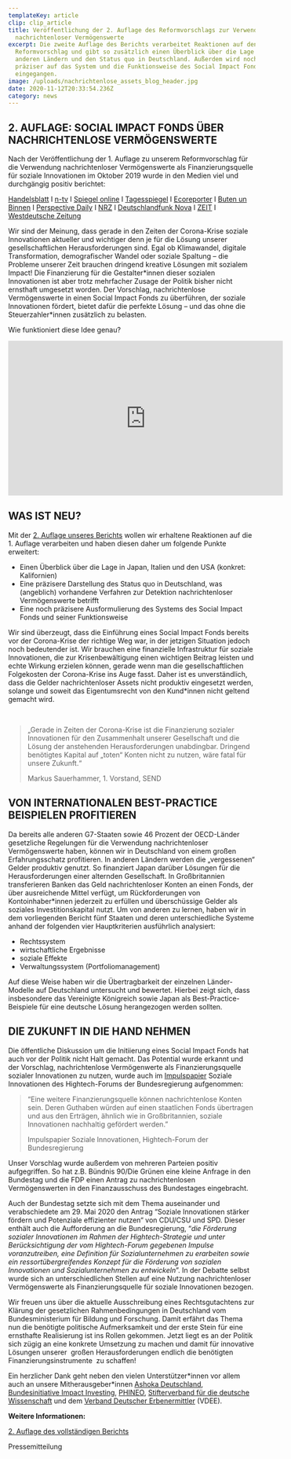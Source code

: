 ```yaml
---
templateKey: article
clip: clip_article
title: Veröffentlichung der 2. Auflage des Reformvorschlags zur Verwendung
  nachrichtenloser Vermögenswerte
excerpt: Die zweite Auflage des Berichts verarbeitet Reaktionen auf den ersten
  Reformvorschlag und gibt so zusätzlich einen Überblick über die Lage in
  anderen Ländern und den Status quo in Deutschland. Außerdem wird noch einmal
  präziser auf das System und die Funktionsweise des Social Impact Fonds
  eingegangen.
image: /uploads/nachrichtenlose_assets_blog_header.jpg
date: 2020-11-12T20:33:54.236Z
category: news
---
```

## 2. AUFLAGE: SOCIAL IMPACT FONDS ÜBER NACHRICHTENLOSE VERMÖGENSWERTE

Nach der Veröffentlichung der 1. Auflage zu unserem Reformvorschlag für die Verwendung nachrichtenloser Vermögenswerte als Finanzierungsquelle für soziale Innovationen im Oktober 2019 wurde in den Medien viel und durchgängig positiv berichtet:

[Handelsblatt](https://www.handelsblatt.com/politik/deutschland/vermoegen-bis-zu-neun-milliarden-euro-schlummern-auf-herrenlosen-bankkonten/25110234.html?ticket=ST-33143338-xjWs9jyW0Xb7c4XV6Va7-ap5) I [n-tv](https://www.n-tv.de/mediathek/videos/wirtschaft/Auf-herrenlosen-deutschen-Konten-liegen-Milliarden-article21328507.html) I [Spiegel online](https://www.spiegel.de/wirtschaft/soziales/verein-will-geld-von-herrenlosen-konten-in-soziale-zwecke-investieren-a-1291335.html) I [Tagesspiegel](https://www.tagesspiegel.de/wirtschaft/verwaiste-konten-deutschlands-banken-horten-bis-zu-neun-milliarden-euro-von-toten/25132056.html) I [Ecoreporter](https://www.ecoreporter.de/artikel/herrenlose-bankkonten-9-milliarden-euro-fur-eine-bessere-welt/) I [Buten un Binnen](https://www.butenunbinnen.de/nachrichten/politik/verwaiste-konten-nachrichtenlose-guthaben-erbenermittler-banken-100.html) I [Perspective Daily](https://www.perspective-daily.de/article/1024/probiere) I [NRZ](https://www.nrz.de/staedte/moers-und-umland/mehrere-millionen-euro-schlummern-auf-vergessenen-konten-id227384335.html) I [Deutschlandfunk Nova](https://www.deutschlandfunknova.de/beitrag/nachrichtenlose-konten-wenn-banken-geld-erben) I [ZEIT](https://www.zeit.de/2019/52/antonis-schwarz-andreas-zubrod-nachrichtenlose-konten-investments) I [Westdeutsche Zeitung](https://www.wz.de/politik/inland/verwaistes-geld-wem-stehen-vergessene-bankkonten-zu_aid-46885987)

Wir sind der Meinung, dass gerade in den Zeiten der Corona-Krise soziale Innovationen aktueller und wichtiger denn je für die Lösung unserer gesellschaftlichen Herausforderungen sind. Egal ob Klimawandel, digitale Transformation, demografischer Wandel oder soziale Spaltung – die Probleme unserer Zeit brauchen dringend kreative Lösungen mit sozialem Impact! Die Finanzierung für die Gestalter\*innen dieser sozialen Innovationen ist aber trotz mehrfacher Zusage der Politik bisher nicht ernsthaft umgesetzt worden. Der Vorschlag, nachrichtenlose Vermögenswerte in einen Social Impact Fonds zu überführen, der soziale Innovationen fördert, bietet dafür die perfekte Lösung – und das ohne die Steuerzahler\*innen zusätzlich zu belasten.

Wie funktioniert diese Idee genau?

<iframe width="560" height="315" src="https://www.youtube.com/embed/8DSq01Rn4rs" frameborder="0" allow="accelerometer; autoplay; clipboard-write; encrypted-media; gyroscope; picture-in-picture" allowfullscreen></iframe>



## WAS IST NEU?

Mit der [2. Auflage unseres Berichts](https://www.send-ev.de/uploads/nachrichtenlose_assets.pdf) wollen wir erhaltene Reaktionen auf die 1. Auflage verarbeiten und haben diesen daher um folgende Punkte erweitert:

* Einen Überblick über die Lage in Japan, Italien und den USA (konkret: Kalifornien)
* Eine präzisere Darstellung des Status quo in Deutschland, was (angeblich) vorhandene Verfahren zur Detektion nachrichtenloser Vermögenswerte betrifft
* Eine noch präzisere Ausformulierung des Systems des Social Impact Fonds und seiner Funktionsweise

Wir sind überzeugt, dass die Einführung eines Social Impact Fonds bereits vor der Corona-Krise der richtige Weg war, in der jetzigen Situation jedoch noch bedeutender ist. Wir brauchen eine finanzielle Infrastruktur für soziale Innovationen, die zur Krisenbewältigung einen wichtigen Beitrag leisten und echte Wirkung erzielen können, gerade wenn man die gesellschaftlichen Folgekosten der Corona-Krise ins Auge fasst. Daher ist es unverständlich, dass die Gelder nachrichtenloser Assets nicht produktiv eingesetzt werden, solange und soweit das Eigentumsrecht von den Kund*innen nicht geltend gemacht wird. 

 

> „Gerade in Zeiten der Corona-Krise ist die Finanzierung sozialer Innovationen für den Zusammenhalt unserer Gesellschaft und die Lösung der anstehenden Herausforderungen unabdingbar. Dringend benötigtes Kapital auf „toten“ Konten nicht zu nutzen, wäre fatal für unsere Zukunft.“ 
>
> Markus Sauerhammer, 1. Vorstand, SEND 

## VON INTERNATIONALEN BEST-PRACTICE BEISPIELEN PROFITIEREN

Da bereits alle anderen G7-Staaten sowie 46 Prozent der OECD-Länder gesetzliche Regelungen für die Verwendung nachrichtenloser Vermögenswerte haben, können wir in Deutschland von einem großen Erfahrungsschatz profitieren. In anderen Ländern werden die „vergessenen“ Gelder produktiv genutzt. So finanziert Japan darüber Lösungen für die Herausforderungen einer alternden Gesellschaft. In Großbritannien transferieren Banken das Geld nachrichtenloser Konten an einen Fonds, der über ausreichende Mittel verfügt, um Rückforderungen von Kontoinhaber*innen jederzeit zu erfüllen und überschüssige Gelder als soziales Investitionskapital nutzt. Um von anderen zu lernen, haben wir in dem vorliegenden Bericht fünf Staaten und deren unterschiedliche Systeme anhand der folgenden vier Hauptkriterien ausführlich analysiert:

* Rechtssystem
* wirtschaftliche Ergebnisse
* soziale Effekte
* Verwaltungssystem (Portfoliomanagement)

Auf diese Weise haben wir die Übertragbarkeit der einzelnen Länder-Modelle auf Deutschland untersucht und bewertet. Hierbei zeigt sich, dass insbesondere das Vereinigte Königreich sowie Japan als Best-Practice-Beispiele für eine deutsche Lösung herangezogen werden sollten. 

## DIE ZUKUNFT IN DIE HAND NEHMEN

Die öffentliche Diskussion um die Initiierung eines Social Impact Fonds hat auch vor der Politik nicht Halt gemacht. Das Potential wurde erkannt und der Vorschlag, nachrichtenlose Vermögenwerte als Finanzierungsquelle sozialer Innovationen zu nutzen, wurde auch im [Impulspapier](https://www.hightech-forum.de/publication/soziale-innovationen/) Soziale Innovationen des Hightech-Forums der Bundesregierung aufgenommen:

> “Eine weitere Finanzierungsquelle können nachrichtenlose Konten sein. Deren Guthaben würden auf einen staatlichen Fonds übertragen und aus den Erträgen, ähnlich wie in Großbritannien, soziale Innovationen nachhaltig gefördert werden.”
>
> Impulspapier Soziale Innovationen, Hightech-Forum der Bundesregierung

Unser Vorschlag wurde außerdem von mehreren Parteien positiv aufgegriffen. So hat z.B. Bündnis 90/Die Grünen eine kleine Anfrage in den Bundestag und die FDP einen Antrag zu nachrichtenlosen Vermögenswerten in den Finanzausschuss des Bundestages eingebracht. 

Auch der Bundestag setzte sich mit dem Thema auseinander und verabschiedete am 29. Mai 2020 den Antrag “Soziale Innovationen stärker fördern und Potenziale effizienter nutzen“ von CDU/CSU und SPD. Dieser enthält auch die Aufforderung an die Bundesregierung, “*die Förderung sozialer Innovationen im Rahmen der Hightech-Strategie und unter Berücksichtigung der vom Hightech-Forum gegebenen Impulse voranzutreiben, eine Definition für Sozialunternehmen zu erarbeiten sowie ein ressortübergreifendes Konzept für die Förderung von sozialen Innovationen und Sozialunternehmen zu entwickeln*”. In der Debatte selbst wurde sich an unterschiedlichen Stellen auf eine Nutzung nachrichtenloser Vermögenswerte als Finanzierungsquelle für soziale Innovationen bezogen.

Wir freuen uns über die aktuelle Ausschreibung eines Rechtsgutachtens zur Klärung der gesetzlichen Rahmenbedingungen in Deutschland vom Bundesministerium für Bildung und Forschung. Damit erfährt das Thema nun die benötigte politische Aufmerksamkeit und der erste Stein für eine ernsthafte Realisierung ist ins Rollen gekommen. Jetzt liegt es an der Politik sich zügig an eine konkrete Umsetzung zu machen und damit für innovative Lösungen unserer  großen Herausforderungen endlich die benötigten Finanzierungsinstrumente  zu schaffen!

Ein herzlicher Dank geht neben den vielen Unterstützer\*innen vor allem auch an unsere Mitherausgeber\*innen [Ashoka Deutschland](https://www.ashoka.org/de), [Bundesinitiative Impact Investing](https://bundesinitiative-impact-investing.de/), [PHINEO](https://www.phineo.org/), [Stifterverband für die deutsche Wissenschaft](https://www.stifterverband.org/) und dem [Verband Deutscher Erbenermittler](https://www.verbanddeutschererbenermittler.de/index.php) (VDEE).

**Weitere Informationen:**

[2. Auflage des vollständigen Berichts](https://www.send-ev.de/uploads/nachrichtenlose_assets.pdf)

Pressemitteilung